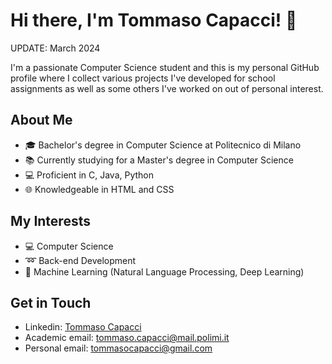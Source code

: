 # Hi there, I'm Tommaso Capacci! 👋

UPDATE: March 2024

I'm a passionate Computer Science student and this is my personal GitHub profile where I collect various projects I've developed for school assignments as well as some others I've worked on out of personal interest.

## About Me

- 🎓 Bachelor's degree in Computer Science at Politecnico di Milano
- 📚 Currently studying for a Master's degree in Computer Science
- 💻 Proficient in C, Java, Python
- 🌐 Knowledgeable in HTML and CSS

## My Interests

- 💻 Computer Science
- ➿ Back-end Development
- 🤖 Machine Learning (Natural Language Processing, Deep Learning)

## Get in Touch

- Linkedin: [Tommaso Capacci](https://www.linkedin.com/in/tommaso-capacci-4190b0287/)
- Academic email: tommaso.capacci@mail.polimi.it
- Personal email: tommasocapacci@gmail.com
